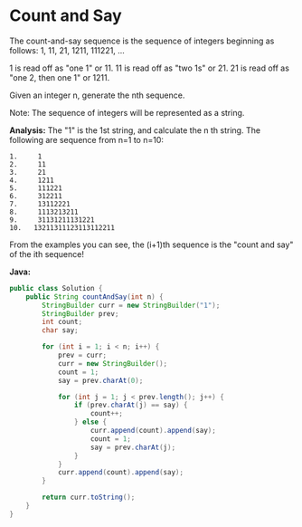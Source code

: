 # Count and Say

The count-and-say sequence is the sequence of integers beginning as follows:
1, 11, 21, 1211, 111221, ...

1 is read off as "one 1" or 11.
11 is read off as "two 1s" or 21.
21 is read off as "one 2, then one 1" or 1211.

Given an integer n, generate the nth sequence.

Note: The sequence of integers will be represented as a string.

**Analysis:**
The "1" is the 1st string, and calculate the n th string.
The following are sequence from n=1 to n=10:

    1.     1
    2.     11
    3.     21
    4.     1211
    5.     111221
    6.     312211
    7.     13112221
    8.     1113213211
    9.     31131211131221
    10.   13211311123113112211

From the examples you can see, the (i+1)th sequence is the "count and say" of the ith sequence!

**Java:**
```java
public class Solution {
    public String countAndSay(int n) {
        StringBuilder curr = new StringBuilder("1");
        StringBuilder prev;
        int count;
        char say;

        for (int i = 1; i < n; i++) {
            prev = curr;
            curr = new StringBuilder();
            count = 1;
            say = prev.charAt(0);

            for (int j = 1; j < prev.length(); j++) {
                if (prev.charAt(j) == say) {
                    count++;
                } else {
                    curr.append(count).append(say);
                    count = 1;
                    say = prev.charAt(j);
                }
            }
            curr.append(count).append(say);
        }

        return curr.toString();
    }
}
```
